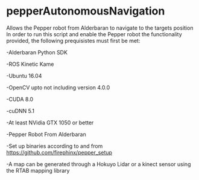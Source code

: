 # pepperAutonomousNavigation
Allows the Pepper robot from Alderbaran to  navigate to the targets position In order to run this script and enable the Pepper robot the functionality provided, the following prequisistes must first be met:

-Alderbaran Python SDK 

-ROS Kinetic Kame

-Ubuntu 16.04

-OpenCV upto not including version 4.0.0

-CUDA 8.0

-cuDNN 5.1

-At least NVidia GTX 1050 or better

-Pepper Robot From Alderbaran

-Set up binaries according to and from https://github.com/firephinx/pepper_setup

-A map can be generated through a Hokuyo Lidar or a kinect sensor using the RTAB mapping library

